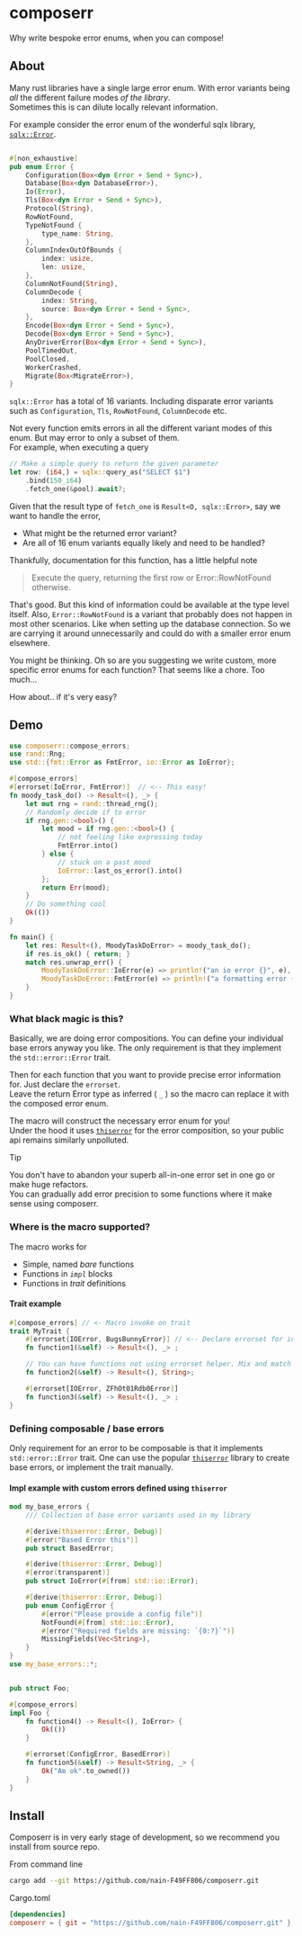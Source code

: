 # composerr

Why write bespoke error enums, when you can compose!

## About

Many rust libraries have a single large error enum. With error variants being *all* the different failure modes *of the library*.  
Sometimes this is can dilute locally relevant information.

For example consider the error enum of the wonderful sqlx library, [`sqlx::Error`](https://docs.rs/sqlx/latest/sqlx/error/enum.Error.html).

```rust

#[non_exhaustive]
pub enum Error {
    Configuration(Box<dyn Error + Send + Sync>),
    Database(Box<dyn DatabaseError>),
    Io(Error),
    Tls(Box<dyn Error + Send + Sync>),
    Protocol(String),
    RowNotFound,
    TypeNotFound {
        type_name: String,
    },
    ColumnIndexOutOfBounds {
        index: usize,
        len: usize,
    },
    ColumnNotFound(String),
    ColumnDecode {
        index: String,
        source: Box<dyn Error + Send + Sync>,
    },
    Encode(Box<dyn Error + Send + Sync>),
    Decode(Box<dyn Error + Send + Sync>),
    AnyDriverError(Box<dyn Error + Send + Sync>),
    PoolTimedOut,
    PoolClosed,
    WorkerCrashed,
    Migrate(Box<MigrateError>),
}

```

`sqlx::Error` has a total of 16 variants.  Including disparate error variants such as `Configuration`, `Tls`, `RowNotFound`, `ColumnDecode` etc.

Not every function emits errors in all the different variant modes of this enum. But may error to only a subset of them.  
For example, when executing a query

```rust
// Make a simple query to return the given parameter
let row: (i64,) = sqlx::query_as("SELECT $1")
    .bind(150_i64)
    .fetch_one(&pool).await?;
```

Given that the result type of `fetch_one` is `Result<O, sqlx::Error>`, say we want to handle the error,

- What might be the returned error variant?
- Are all of 16 enum variants equally likely and need to be handled?

Thankfully, documentation for this function, has a little helpful note

> Execute the query, returning the first row or Error::RowNotFound otherwise.

That's good. But this kind of information could be available at the type level itself.
Also, `Error::RowNotFound` is a variant that probably does not happen in most other scenarios.
Like when setting up the database connection. So we are carrying it around unnecessarily and could do with a smaller error enum elsewhere.

You might be thinking. Oh so are you suggesting we write custom, more specific error enums for each function?
That seems like a chore. Too much...

How about.. if it's very easy?

## Demo

```rust
use composerr::compose_errors;
use rand::Rng;
use std::{fmt::Error as FmtError, io::Error as IoError};

#[compose_errors]
#[errorset(IoError, FmtError)]  // <-- This easy!
fn moody_task_do() -> Result<(), _> {
    let mut rng = rand::thread_rng();
    // Randomly decide if to error
    if rng.gen::<bool>() {
        let mood = if rng.gen::<bool>() {
            // not feeling like expressing today
            FmtError.into()
        } else {
            // stuck on a past mood
            IoError::last_os_error().into()
        };
        return Err(mood);
    }
    // Do something cool
    Ok(())
}

fn main() {
    let res: Result<(), MoodyTaskDoError> = moody_task_do();
    if res.is_ok() { return; }
    match res.unwrap_err() {
        MoodyTaskDoError::IoError(e) => println!("an io error {}", e),
        MoodyTaskDoError::FmtError(e) => println!("a formatting error {}", e),
    }
}
```

### What black magic is this?

Basically, we are doing error compositions.
You can define your individual base errors anyway you like.
The only requirement is that they implement the `std::error::Error` trait.

Then for each function that you want to provide precise error information for. Just declare the `errorset`.  
Leave the return Error type as inferred ( `_` ) so the macro can replace it with the composed error enum.

The macro will construct the necessary error enum for you!  
Under the hood it uses [`thiserror`] for the error composition, so your public api remains similarly unpolluted.

[`thiserror`]: https://docs.rs/thiserror/latest/thiserror/

> [!TIP]  
> You don't have to abandon your superb all-in-one error set in one go or make huge refactors.  
> You can gradually add error precision to some functions where it make sense using composerr.

### Where is the macro supported?

The macro works for

- Simple, named *bare* functions
- Functions in *`impl`* blocks
- Functions in *trait* definitions

#### Trait example

```rust
#[compose_errors] // <- Macro invoke on trait
trait MyTrait {
    #[errorset{IOError, BugsBunnyError}] // <-- Declare errorset for individual functions
    fn function1(&self) -> Result<(), _> ;

    // You can have functions not using errorset helper. Mix and match is okay. 
    fn function2(&self) -> Result<(), String>;

    #[errorset[IOError, ZFhOt01Rdb0Error]]
    fn function3(&self) -> Result<(), _> ;
}
```

### Defining composable / base errors

Only requirement for an error to be composable is that it implements `std::error::Error` trait.
One can use the popular [`thiserror`] library to create base errors, or implement the trait manually.

#### Impl example with custom errors defined using `thiserror`

```rust
mod my_base_errors {
    /// Collection of base error variants used in my library

    #[derive(thiserror::Error, Debug)]
    #[error("Based Error this")]
    pub struct BasedError;

    #[derive(thiserror::Error, Debug)]
    #[error(transparent)]
    pub struct IoError(#[from] std::io::Error);

    #[derive(thiserror::Error, Debug)]
    pub enum ConfigError {
        #[error("Please provide a config file")]
        NotFound(#[from] std::io::Error),
        #[error("Required fields are missing: `{0:?}`")]
        MissingFields(Vec<String>),
    }
}
use my_base_errors::*;


pub struct Foo;

#[compose_errors]
impl Foo {
    fn function4() -> Result<(), IoError> {
        Ok(())
    }

    #[errorset(ConfigError, BasedError)]
    fn function5(&self) -> Result<String, _> {
        Ok("Am ok".to_owned())
    }
}

```

<!--// !Note: Todo [ Mark base errors with base trait ?]
// Then when we do flat you can flatten till base.

// or..
// Mark compositions.
// so when doing error_compose_flat , you can break composition to constituents, and merge those.
-->

## Install

Composerr is in very early stage of development, so we recommend you install from source repo.

From command line

```bash
cargo add --git https://github.com/nain-F49FF806/composerr.git
```

Cargo.toml

```toml
[dependencies]
composerr = { git = "https://github.com/nain-F49FF806/composerr.git" }
```
